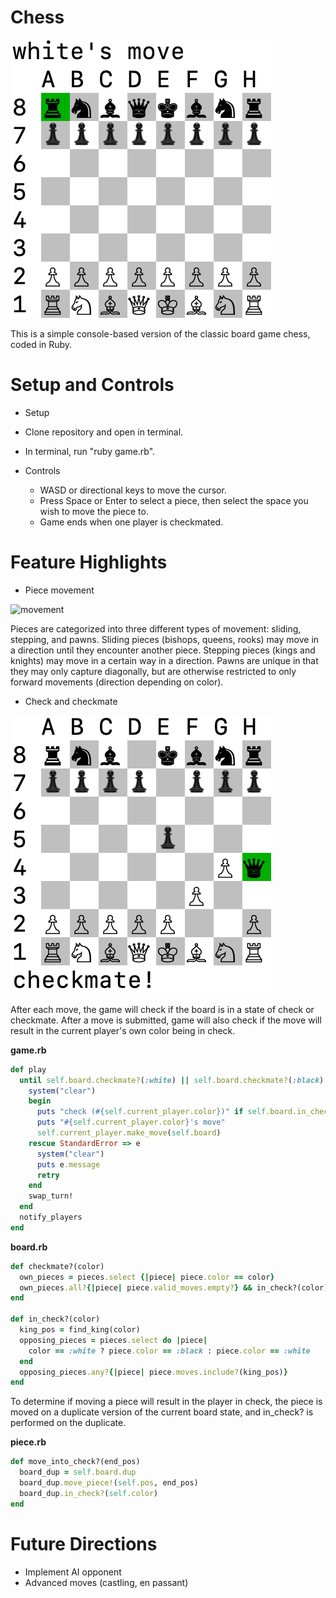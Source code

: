 # Chess

![starting screen](chess.png)

This is a simple console-based version of the classic board game chess, coded in Ruby.

# Setup and Controls

* Setup
 * Clone repository and open in terminal.
 * In terminal, run "ruby game.rb".


* Controls
  * WASD or directional keys to move the cursor.
  * Press Space or Enter to select a piece, then select the space you wish to move the piece to.
  * Game ends when one player is checkmated.

# Feature Highlights

* Piece movement

![movement](movement.gif)

Pieces are categorized into three different types of movement: sliding, stepping, and pawns. Sliding pieces (bishops, queens, rooks) may move in a direction until they encounter another piece. Stepping pieces (kings and knights) may move in a certain way in a direction. Pawns are unique in that they may only capture diagonally, but are otherwise restricted to only forward movements (direction depending on color).

* Check and checkmate

![checkmate](checkmate.png)

After each move, the game will check if the board is in a state of check or checkmate. After a move is submitted, game will also check if the move will result in the current player's own color being in check.

**game.rb**
```ruby
def play
  until self.board.checkmate?(:white) || self.board.checkmate?(:black)
    system("clear")
    begin
      puts "check (#{self.current_player.color})" if self.board.in_check?(self.current_player.color)
      puts "#{self.current_player.color}'s move"
      self.current_player.make_move(self.board)
    rescue StandardError => e
      system("clear")
      puts e.message
      retry
    end
    swap_turn!
  end
  notify_players
end
```

**board.rb**
```ruby
def checkmate?(color)
  own_pieces = pieces.select {|piece| piece.color == color}
  own_pieces.all?{|piece| piece.valid_moves.empty?} && in_check?(color)
end

def in_check?(color)
  king_pos = find_king(color)
  opposing_pieces = pieces.select do |piece|
    color == :white ? piece.color == :black : piece.color == :white
  end
  opposing_pieces.any?{|piece| piece.moves.include?(king_pos)}
end
```

To determine if moving a piece will result in the player in check, the piece is moved on a duplicate version of the current board state, and in_check? is performed on the duplicate.

**piece.rb**
```ruby
def move_into_check?(end_pos)
  board_dup = self.board.dup
  board_dup.move_piece!(self.pos, end_pos)
  board_dup.in_check?(self.color)
end
```

# Future Directions
* Implement AI opponent
* Advanced moves (castling, en passant)
